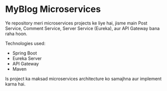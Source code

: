 ﻿# MyBlog Microservices

Ye repository meri microservices projects ke liye hai, jisme main Post Service, Comment Service, Server Service (Eureka), aur API Gateway bana raha hoon.

Technologies used:
- Spring Boot
- Eureka Server
- API Gateway
- Maven

Is project ka maksad microservices architecture ko samajhna aur implement karna hai.

